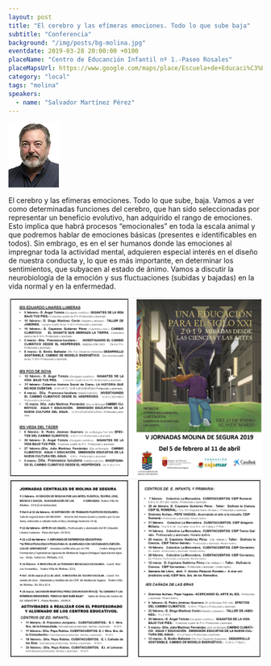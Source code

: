 ```yaml
---
layout: post
title: "El cerebro y las efímeras emociones. Todo lo que sube baja"
subtitle: "Conferencia"
background: "/img/posts/bg-molina.jpg"
eventdate: 2019-03-28 20:00:00 +0100
placeName: "Centro de Educanción Infantil nº 1.-Paseo Rosales"
placeMapsUrl: https://www.google.com/maps/place/Escuela+de+Educaci%C3%B3n+Infantil+N%C2%BA+1/@38.0523753,-1.2133646,15z/data=!4m5!3m4!1s0x0:0xa4a6aa5b957bba25!8m2!3d38.0523753!4d-1.2133646
category: "local"
tags: "molina"
speakers:
  - name: "Salvador Martínez Pérez"
---
```

![cartel](/img/posts/salvadorjpg.jpg)  

 El cerebro y las efímeras emociones. Todo lo que sube, baja.
Vamos a ver como determinadas funciones del cerebro, que han sido seleccionadas por representar un beneficio evolutivo, han adquirido el rango de emociones. Esto implica que habrá procesos “emocionales” en toda la escala animal y que podremos hablar de emociones básicas (presentes e identificables en todos). Sin embrago, es en el ser humanos donde las emociones al impregnar toda la actividad mental, adquieren especial interés en el diseño de nuestra conducta y, lo que es más importante, en determinar los sentimientos, que subyacen al estado de ánimo. Vamos a discutir la neurobiología de la emoción y sus fluctuaciones (subidas y bajadas) en la vida normal y en la enfermedad.

![cartel](/img/posts/1folletomolina.png)
![cartel](/img/posts/2folletomolina.png)
